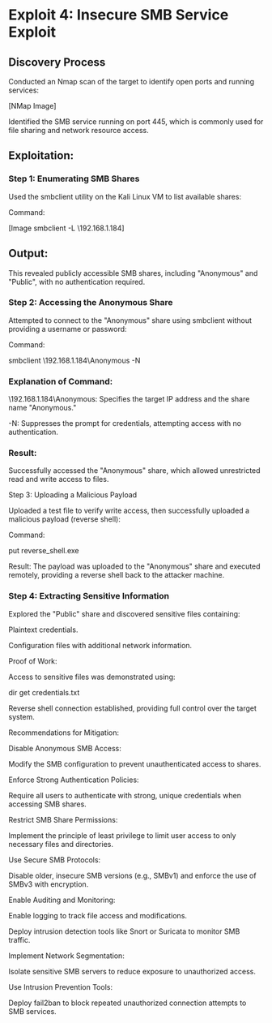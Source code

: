 # Exploit 4: Insecure SMB Service Exploit

## Discovery Process

Conducted an Nmap scan of the target to identify open ports and running services:

[NMap Image]

Identified the SMB service running on port 445, which is commonly used for file sharing and network resource access.

## Exploitation:

### Step 1: Enumerating SMB Shares

Used the smbclient utility on the Kali Linux VM to list available shares:

Command:

[Image smbclient -L \\192.168.1.184]

## Output:
This revealed publicly accessible SMB shares, including "Anonymous" and "Public", with no authentication required.

### Step 2: Accessing the Anonymous Share

Attempted to connect to the "Anonymous" share using smbclient without providing a username or password:

Command:

smbclient \\192.168.1.184\Anonymous -N

### Explanation of Command:

\\192.168.1.184\Anonymous: Specifies the target IP address and the share name "Anonymous."

-N: Suppresses the prompt for credentials, attempting access with no authentication.

### Result:
Successfully accessed the "Anonymous" share, which allowed unrestricted read and write access to files.

Step 3: Uploading a Malicious Payload

Uploaded a test file to verify write access, then successfully uploaded a malicious payload (reverse shell):

Command:

put reverse_shell.exe

Result:
The payload was uploaded to the "Anonymous" share and executed remotely, providing a reverse shell back to the attacker machine.

### Step 4: Extracting Sensitive Information

Explored the "Public" share and discovered sensitive files containing:

Plaintext credentials.

Configuration files with additional network information.

Proof of Work:

Access to sensitive files was demonstrated using:

dir
get credentials.txt

Reverse shell connection established, providing full control over the target system.

Recommendations for Mitigation:

Disable Anonymous SMB Access:

Modify the SMB configuration to prevent unauthenticated access to shares.

Enforce Strong Authentication Policies:

Require all users to authenticate with strong, unique credentials when accessing SMB shares.

Restrict SMB Share Permissions:

Implement the principle of least privilege to limit user access to only necessary files and directories.

Use Secure SMB Protocols:

Disable older, insecure SMB versions (e.g., SMBv1) and enforce the use of SMBv3 with encryption.

Enable Auditing and Monitoring:

Enable logging to track file access and modifications.

Deploy intrusion detection tools like Snort or Suricata to monitor SMB traffic.

Implement Network Segmentation:

Isolate sensitive SMB servers to reduce exposure to unauthorized access.

Use Intrusion Prevention Tools:

Deploy fail2ban to block repeated unauthorized connection attempts to SMB services.
